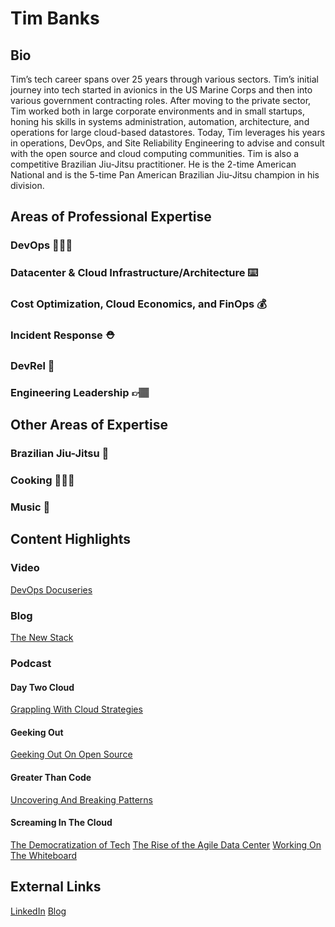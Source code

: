 # Tim Banks

## Bio

Tim’s tech career spans over 25 years through various sectors. Tim’s initial journey into tech started in avionics in the US Marine Corps and then into various government contracting roles. After moving to the private sector, Tim worked both in large corporate environments and in small startups, honing his skills in systems administration, automation, architecture, and operations for large cloud-based datastores.
Today, Tim leverages his years in operations, DevOps, and Site Reliability Engineering to advise and consult with the open source and cloud computing communities. Tim is also a competitive Brazilian Jiu-Jitsu practitioner. He is the 2-time American National and is the 5-time Pan American Brazilian Jiu-Jitsu champion in his division.

## Areas of Professional Expertise

### DevOps 👨🏽‍💻
### Datacenter & Cloud Infrastructure/Architecture ⌨️
### Cost Optimization, Cloud Economics, and FinOps 💰
### Incident Response ⛑️
### DevRel 🤝
### Engineering Leadership 👉🏽

## Other Areas of Expertise
### Brazilian Jiu-Jitsu 🥋
### Cooking 👨🏽‍🍳
### Music 🎸

## Content Highlights

### Video
[DevOps Docuseries](https://youtube.com/playlist?list=PL2nlzNk2-VMFsAKN34LWULx0tyTrBSnLP&si=Rz6afDcLbKrA8Dra)

### Blog
[The New Stack](https://thenewstack.io/author/tim-banks/)

### Podcast

#### Day Two Cloud
[Grappling With Cloud Strategies](https://packetpushers.net/podcasts/day-two-cloud/d2c185-grappling-with-cloud-strategies-with-tim-banks/)

#### Geeking Out
[Geeking Out On Open Source](https://geekingoutpodcast.substack.com/p/the-one-where-we-geek-out-on-open)

#### Greater Than Code
[Uncovering And Breaking Patterns](https://www.greaterthancode.com/breaking-and-uncovering-patterns)

#### Screaming In The Cloud
[The Democratization of Tech](https://www.lastweekinaws.com/podcast/screaming-in-the-cloud/the-democratization-of-tech-with-tim-banks/)
[The Rise of the Agile Data Center](https://www.lastweekinaws.com/podcast/screaming-in-the-cloud/the-rise-of-the-agile-data-center-with-tim-banks/)
[Working On The Whiteboard](https://www.lastweekinaws.com/podcast/screaming-in-the-cloud/working-on-the-whiteboard-from-the-start-with-tim-banks/)

## External Links

[LinkedIn](https://www.linkedin.com/in/timjb/)
[Blog](https://tim-banks.ghost.io)




<!--
**TimBanks/timbanks** is a ✨ _special_ ✨ repository because its `README.md` (this file) appears on your GitHub profile.

Here are some ideas to get you started:

- 🔭 I’m currently working on ...
- 🌱 I’m currently learning ...
- 👯 I’m looking to collaborate on ...
- 🤔 I’m looking for help with ...
- 💬 Ask me about ...
- 📫 How to reach me: ...
- 😄 Pronouns: ...
- ⚡ Fun fact: ...
-->
